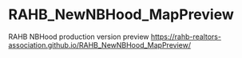 # RAHB_NewNBHood_MapPreview
 RAHB NBHood production version preview
<https://rahb-realtors-association.github.io/RAHB_NewNBHood_MapPreview/>
